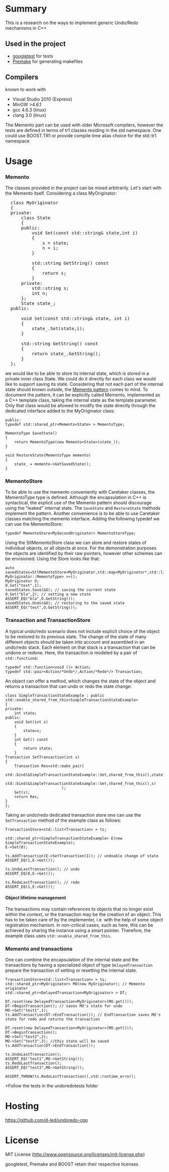 Summary
=======


This is a research on the ways to implement generic Undo/Redo mechanisms in C++


Used in the project
-------------------

 * [googletest](http://code.google.com/p/googletest/) for tests
 * [Premake](http://industriousone.com/premake) for generating makefiles

Compilers
-------------------

known to work with
 * Visual Studio 2010 (Express)
 * MinGW >4.6.1
 * gcc 4.6.3 (linux)
 * clang 3.0 (linux)

The Memento part can be used with older Microsoft compilers, however the tests are defined in terms of tr1 classes residing in the std namespace.
One could use BOOST.TR1 or provide compile time alias choice for the std::tr1 namespace


Usage
=====

### Memento
The classes provided in the project can be mixed arbitrarily. Let's start with the Memento itself. Considering a class MyOriginator:

<pre>
  class MyOriginator
  {
  private:
      class State
      {
      public:
          void Set(const std::string& state,int i)
          {
              s = state;
              n = i;
          }
  
          std::string GetString() const
          {
              return s;
          }
      private:
          std::string s;
          int n;
      };
      State state_;
  public:
  
      void Set(const std::string& state, int i)
      {
          state_.Set(state,i);
      }
  
      std::string GetString() const
      {
          return state_.GetString();
      }
  };
</pre>

we would like to be able to store its internal state, which is stored in a private inner class State. We could do it directly for each class we would
like to support saving its state. Considering that not each part of the internal state should known outside, the [Memento pattern](http://en.wikipedia.org/wiki/Memento_pattern) comes to mind. To document the pattern, it can be explicitly called Memento, implemented
as a C++ template class, taking the internal state as the template parameter. Only that class would be allowed to modify the state directly through the
dedicated interface added to the MyOriginator class:

    public:
    typedef std::shared_ptr<Memento<State> > MementoType;
    
    MementoType SaveState()
    {
        return MementoType(new Memento<State>(state_));
    }
    
    void RestoreState(MementoType memento)
    {
        state_ = memento->GetSavedState();
    }

### MementoStore

To be able to use the memento conveniently with Caretaker classes, the MementoType type is defined. Although the encapsulation in C++ is syntactical,
the explicit use of the Memento pattern should discourage using the "leaked" internal state. The <code>SaveState</code> and <code>RestoreState</code> methods
implement the pattern. Another convenience is to be able to use Caretaker classes matching the memento interface. Adding the following typedef we can use the
MementoStore:

    typedef MementoStore<MySecondOriginator> MementoStoreType;

Using the StlMementoStore class we can store and restore states of individual objects, or all objects at once. For the demonstration purposes the objects
are identified by their raw pointers, however other schemes can be envisioned. Using the Store looks like that:

    auto savedStates=StlMementoStore<MyOriginator,std::map<MyOriginator*,std::list<typename MyOriginator::MementoType> >>();
    MyOriginator O;
    O.Set("test",1);
    savedStates.Save(&O); // saving the current state
    O.Set("bla",2); // setting a new state
    ASSERT_EQ("bla",O.GetString());
    savedStates.Undo(&O); // restoring to the saved state
    ASSERT_EQ("test",O.GetString());

### Transaction and TransactionStore

A typical undo/redo scenario does not include explicit choice of the object to be restored to its previous state. The change of the state of many
different objects should be taken into account and assembled in an undo/redo stack. Each element on that stack is a transaction that can be undone or
redone. Here, the transaction is modeled by a pair of <code>std::function</code>s:

    typedef std::function<void ()> Action;
    typedef std::pair<Action/*Undo*/,Action/*Redo*/> Transaction;

An object can offer a method, which changes the state of the object and returns a transaction that can undo or redo the state change:

    class SimpleTransactionStateExample : public std::enable_shared_from_this<SimpleTransactionStateExample>
    {
    private:
        int state;
    public:
        void Set(int s)
        {
            state=s;
        }
    	int Get() const
    	{
    		return state;
    	}
    Transaction SetTransaction(int s)
    {
    	Transaction Res=std::make_pair(
    							std::bind(&SimpleTransactionStateExample::Set,shared_from_this(),state),
    							std::bind(&SimpleTransactionStateExample::Set,shared_from_this(),s)
    						 );
    	Set(s);
    	return Res;
    }
    };

Taking an undo/redo dedicated transaction store one can use the <code>SetTransaction</code> method of the example class as follows:

    TransactionStore<std::list<Transaction> > ts;

    std::shared_ptr<SimpleTransactionStateExample> E(new SimpleTransactionStateExample);
    E->Set(0);
    
    ts.AddTransaction(E->SetTransaction(1)); // undoable change of state
    ASSERT_EQ(1,E->Get());
    
    ts.UndoLastTransaction(); // undo
    ASSERT_EQ(0,E->Get());
    
    ts.RedoLastTransaction(); // redo
    ASSERT_EQ(1,E->Get());

#### Object lifetime management

The transactions may contain references to objects that no longer exist within the context, or the transaction
may be the creation of an object. This has to be taken care of by the implementer, i.e. with the help of some object
registration mechanism. In non-critical cases, such as here, this can be achieved by sharing the instance using a smart pointer.
Therefore, the example class uses <code>std::enable_shared_from_this</code>.
	
### Memento and transactions

One can combine the encapsulation of the internal state and the transactions by having a specialized object of type <code>DelayedTransaction</code> prepare the transaction of setting or resetting the internal state.

    TransactionStore<std::list<Transaction> > ts;
    std::shared_ptr<MyOriginator> MO(new MyOriginator); // Memento originator
    std::shared_ptr<DelayedTransaction<MyOriginator> > DT;
    
    DT.reset(new DelayedTransaction<MyOriginator>(MO.get()));
    DT->BeginTransaction(); // saves MO's state for undo
    MO->Set("test1",1);
    ts.AddTransaction(DT->EndTransaction()); // EndTransaction saves MO's state for redo and returns the transaction
    
    DT.reset(new DelayedTransaction<MyOriginator>(MO.get()));
    DT->BeginTransaction();
    MO->Set("test2",2);
    MO->Set("test3",3); //this state will be saved
    ts.AddTransaction(DT->EndTransaction());
    
    ts.UndoLastTransaction();
    ASSERT_EQ("test1",MO->GetString());
    ts.RedoLastTransaction();
    ASSERT_EQ("test3",MO->GetString());
    
    ASSERT_THROW(ts.RedoLastTransaction(),std::runtime_error);

	
+Follow the tests in the undoredotests folder


Hosting
=======

https://github.com/d-led/undoredo-cpp

License
=======

MIT License (http://www.opensource.org/licenses/mit-license.php)

googletest, Premake and BOOST retain their respective licenses
